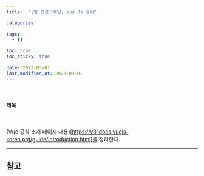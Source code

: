 ```yaml
---
title:  "[웹 프로그래밍] Vue Js 정리"

categories:
  - 
tags:
  - []

toc: true
toc_sticky: true
 
date: 2023-03-01
last_modified_at: 2023-03-01
---
```


<br/>

#### 제목

<br/>

(Vue 공식 소개 페이지 내용)[https://v3-docs.vuejs-korea.org/guide/introduction.html]을 정리한다.

---
<h2><b>참고</b></h2>